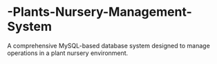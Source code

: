 # -Plants-Nursery-Management-System
A comprehensive MySQL-based database system designed to manage operations in a plant nursery environment.
